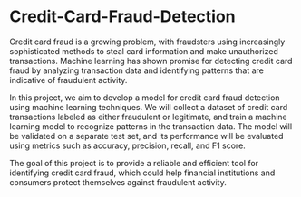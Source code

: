 # Credit-Card-Fraud-Detection
Credit card fraud is a growing problem, with fraudsters using increasingly sophisticated methods to steal card information and make unauthorized transactions. Machine learning has shown promise for detecting credit card fraud by analyzing transaction data and identifying patterns that are indicative of fraudulent activity.

In this project, we aim to develop a model for credit card fraud detection using machine learning techniques. We will collect a dataset of credit card transactions labeled as either fraudulent or legitimate, and train a machine learning model to recognize patterns in the transaction data. The model will be validated on a separate test set, and its performance will be evaluated using metrics such as accuracy, precision, recall, and F1 score.

The goal of this project is to provide a reliable and efficient tool for identifying credit card fraud, which could help financial institutions and consumers protect themselves against fraudulent activity.
